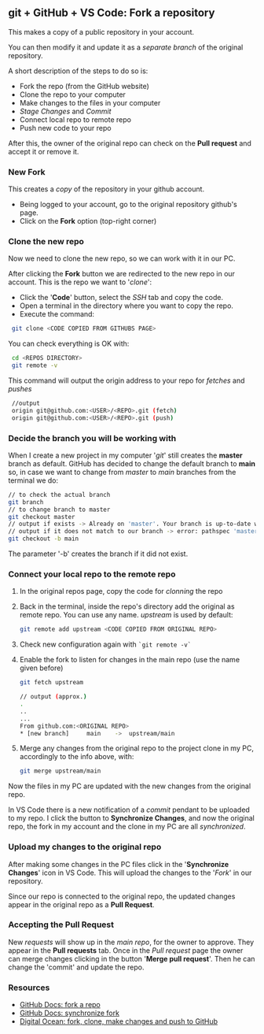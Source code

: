 ## git + GitHub + VS Code: Fork a repository

This makes a copy of a public repository in your account.

You can then modify it and update it as a _separate branch_ of the original repository.

A short description of the steps to do so is:

 + Fork the repo (from the GitHub website)
 + Clone the repo to your computer
 + Make changes to the files in your computer
 + _Stage Changes_ and _Commit_
 + Connect local repo to remote repo
 + Push new code to your repo

After this, the owner of the original repo can check on the __Pull request__ and accept it or remove it.

### New Fork

This creates a _copy_ of the repository in your github account.

 + Being logged to your account, go to the original repository github's page.
 + Click on the __Fork__ option (top-right corner)

### Clone the new repo

Now we need to clone the new repo, so we can work with it in our PC.

After clicking the __Fork__ button we are redirected to the new repo in our account. This is the repo we want to '_clone_':

 - Click the '__Code__' button, select the _SSH_ tab and copy the code.
 - Open a terminal in the directory where you want to copy the repo.
 - Execute the command:

 

``` sh
 git clone <CODE COPIED FROM GITHUBS PAGE>
 ```

 You can check everything is OK with:

 

``` sh
 cd <REPOS DIRECTORY>
 git remote -v
 ```

 This command will output the origin address to your repo for _fetches_ and _pushes_
 

``` sh
 //output
 origin git@github.com:<USER>/<REPO>.git (fetch)
 origin git@github.com:<USER>/<REPO>.git (push)
```

### Decide the branch you will be working with

When I create a new project in my computer '_git_' still creates the __master__ branch as default. GitHub has decided to change the default branch to __main__ so, in case we want to change from _master_ to _main_ branches from the terminal we do:

``` sh
// to check the actual branch
git branch
// to change branch to master
git checkout master
// output if exists -> Already on 'master'. Your branch is up-to-date with ...
// output if it does not match to our branch -> error: pathspec 'master' did not match any file....
git checkout -b main
```


The parameter '-b' creates the branch if it did not exist.

### Connect your local repo to the remote repo

 1. In the original repos page, copy the code for _clonning_ the repo
 1. Back in the terminal, inside the repo's directory add the original as remote repo. You can use any name. _upstream_ is used by default:
 
    ``` sh
    git remote add upstream <CODE COPIED FROM ORIGINAL REPO>
    ```

 1. Check new configuration again with `` `git remote -v` ``

 1. Enable the fork to listen for changes in the main repo (use the name given before)

    ``` sh
    git fetch upstream

    // output (approx.)
    .
    ..
    ...
    From github.com:<ORIGINAL REPO>
    * [new branch]     main    ->  upstream/main
    ```

 1. Merge any changes from the original repo to the project clone in my PC, accordingly to the info above, with: 

    ``` sh
    git merge upstream/main
    ```

 Now the files in my PC are updated with the new changes from the original repo.

 In VS Code there is a new notification of a _commit_ pendant to be uploaded to my repo.
 I click the button to __Synchronize Changes__, and now the original repo, the fork in my account and the clone in my PC are all _synchronized_.

### Upload my changes to the original repo

After making some changes in the PC files click in the '__Synchronize Changes__' icon in VS Code. This will upload the changes to the '_Fork_' in our repository.

Since our repo is connected to the original repo,  the updated changes appear in the original repo as a __Pull Request__.

### Accepting the Pull Request

New _requests_ will show up in the _main repo_, for the owner to approve. They appear in the __Pull requests__ tab.
Once in the _Pull request_ page the owner can merge changes clicking in the button '__Merge pull request__'. Then he can change the 'commit' and update the repo.

### Resources

- [GitHub Docs: fork a repo](https://docs.github.com/es/free-pro-team@latest/github/getting-started-with-github/fork-a-repo)
- [GitHub Docs: synchronize fork](https://docs.github.com/es/free-pro-team@latest/github/collaborating-with-issues-and-pull-requests/syncing-a-fork)
 - [Digital Ocean: fork, clone, make changes and push to GitHub](https://www.digitalocean.com/community/tutorials/fork-clone-make-changes-push-to-github)